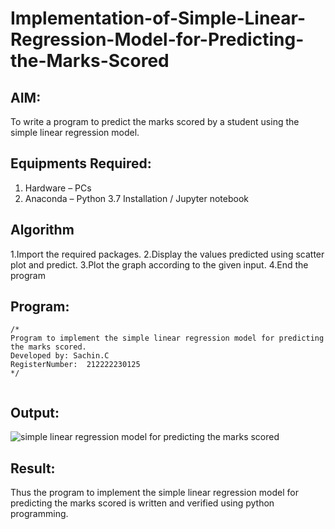 # Implementation-of-Simple-Linear-Regression-Model-for-Predicting-the-Marks-Scored

## AIM:
To write a program to predict the marks scored by a student using the simple linear regression model.

## Equipments Required:
1. Hardware – PCs
2. Anaconda – Python 3.7 Installation / Jupyter notebook

## Algorithm
1.Import the required packages.
2.Display the values predicted using scatter plot and predict. 
3.Plot the graph according to the given input.
4.End the program 

## Program:
```
/*
Program to implement the simple linear regression model for predicting the marks scored.
Developed by: Sachin.C
RegisterNumber:  212222230125
*/


```

## Output:
![simple linear regression model for predicting the marks scored](sam.png)


## Result:
Thus the program to implement the simple linear regression model for predicting the marks scored is written and verified using python programming.
